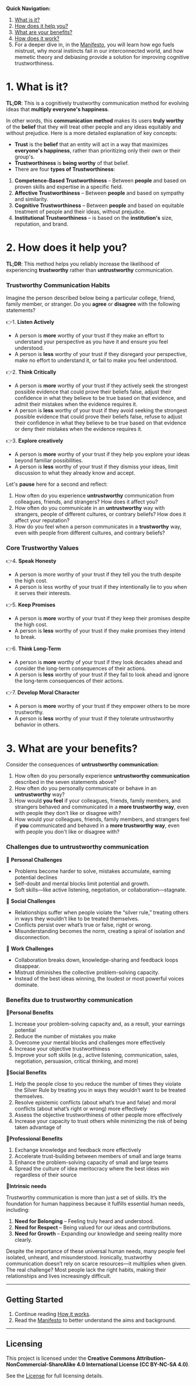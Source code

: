 **Quick Navigation:**

1. [What is it?](https://github.com/Inguro-OU/war-of-memes/blob/main/README.md#1-what-is-it)
2. [How does it help you?](https://github.com/Inguro-OU/war-of-memes/blob/main/README.md#2-how-does-it-help-you)
3. [What are your benefits?](https://github.com/Inguro-OU/war-of-memes/blob/main/README.md#3-what-are-your-benefits)
4. [How does it work?](https://github.com/Inguro-OU/war-of-memes/blob/main/How%20It%20Works.md)
5. For a deeper dive in, in the [Manifesto](https://github.com/Inguro-OU/war-of-memes/blob/main/MANIFESTO.md), you will learn how ego fuels mistrust, why moral instincts fail in our interconnected world, and how memetic theory and debiasing provide a solution for improving cognitive trustworthiness.

# 1. What is it?

**TL;DR**: This is a cognitively trustworthy communication method for evolving ideas that **multiply everyone's happiness**.

In other words, this **communication method** makes its users **truly worthy** of the **belief** that they will treat other people and any ideas equitably and without prejudice. Here is a more detailed explanation of key concepts:

- **Trust** is the **belief** that an entity will act in a way that maximizes **everyone's happiness**, rather than prioritizing only their own or their group's.
- **Trustworthiness** is **being worthy** of that belief.
- There are four **types of Trustworthiness**:
1. **Competence-Based Trustworthiness** – Between **people** and based on proven skills and expertise in a specific field.
2. **Affective Trustworthiness** – Between **people** and based on sympathy and similarity.
3. **Cognitive Trustworthiness** – Between **people** and based on equitable treatment of people and their ideas, without prejudice.
4. **Institutional Trustworthiness** – is based on the **institution's** size, reputation, and brand.

# 2. How does it help you?

**TL;DR**: This method helps you reliably increase the likelihood of experiencing **trustworthy** rather than **untrustworthy** communication.

### **Trustworthy Communication Habits**

Imagine the person described below being a particular college, friend, family member, or stranger. Do you **agree** or **disagree** with the following statements?

👉1. **Listen Actively**

- A person is **more** worthy of your trust if they make an effort to understand your perspective as you have it and ensure you feel understood.
- A person is **less** worthy of your trust if they disregard your perspective, make no effort to understand it, or fail to make you feel understood.

👉2. **Think Critically**

- A person is **more** worthy of your trust if they actively seek the strongest possible evidence that could prove their beliefs false, adjust their confidence in what they believe to be true based on that evidence, and admit their mistakes when the evidence requires it.
- A person is **less** worthy of your trust if they avoid seeking the strongest possible evidence that could prove their beliefs false, refuse to adjust their confidence in what they believe to be true based on that evidence or deny their mistakes when the evidence requires it.

👉3. **Explore creatively**

- A person is **more** worthy of your trust if they help you explore your ideas beyond familiar possibilities.
- A person is **less** worthy of your trust if they dismiss your ideas, limit discussion to what they already know and accept.

Let's **pause** here for a second and reflect:
1. How often do you experience **untrustworthy** communication from colleagues, friends, and strangers? How does it affect you?
2. How often do you communicate in an **untrustworthy** way with strangers, people of different cultures, or contrary beliefs? How does it affect your reputation? 
3. How do you feel when a person communicates in a **trustworthy** way, even with people from different cultures, and contrary beliefs?     

### **Core Trustworthy Values**

👉4. **Speak Honesty**

- A person is more worthy of your trust if they tell you the truth despite the high cost.
- A person is less worthy of your trust if they intentionally lie to you when it serves their interests.

👉5. **Keep Promises**

- A person is **more** worthy of your trust if they keep their promises despite the high cost.
- A person is **less** worthy of your trust if they make promises they intend to break.

👉6. **Think Long-Term**

- A person is **more** worthy of your trust if they look decades ahead and consider the long-term consequences of their actions.
- A person is **less** worthy of your trust if they fail to look ahead and ignore the long-term consequences of their actions.

👉7. **Develop Moral Character**

- A person is **more** worthy of your trust if they empower others to be more trustworthy.
- A person is **less** worthy of your trust if they tolerate untrustworthy behavior in others.

# 3. What are your benefits?

Consider the consequences of **untrustworthy communication**:

1. How often do you personally experience **untrustworthy communication** described in the seven statements above?
2. How often do you personally communicate or behave in an **untrustworthy** way?
3. How would **you feel** if your colleagues, friends, family members, and strangers behaved and communicated in a **more trustworthy way**, even with people they don't like or disagree with?
4. How would your colleagues, friends, family members, and strangers feel if **you** communicated and behaved in a **more trustworthy way**, even with people you don't like or disagree with?

### **Challenges due to untrustworthy communication**

🛑 **Personal Challenges**

- Problems become harder to solve, mistakes accumulate, earning potential declines
- Self-doubt and mental blocks limit potential and growth.
- Soft skills—like active listening, negotiation, or collaboration—stagnate.

🛑 **Social Challenges**

- Relationships suffer when people violate the “silver rule,” treating others in ways they wouldn’t like to be treated themselves.
- Conflicts persist over what’s true or false, right or wrong.
- Misunderstanding becomes the norm, creating a spiral of isolation and disconnection.

🛑 **Work Challenges**

- Collaboration breaks down, knowledge-sharing and feedback loops disappear.
- Mistrust diminishes the collective problem-solving capacity.
- Instead of the best ideas winning, the loudest or most powerful voices dominate.

### **Benefits due to trustworthy communication**

🔹**Personal Benefits**

1. Increase your problem-solving capacity and, as a result, your earnings potential
2. Reduce the number of mistakes you make
3. Overcome your mental blocks and challenges more effectively
4. Increase your objective trustworthiness
5. Improve your soft skills (e.g., active listening, communication, sales, negotiation, persuasion, critical thinking, and more)

🔹**Social Benefits**

1. Help the people close to you reduce the number of times they violate the Silver Rule by treating you in ways they wouldn’t want to be treated themselves.
2. Resolve epistemic conflicts (about what’s true and false) and moral conflicts (about what’s right or wrong) more effectively
3. Assess the objective trustworthiness of other people more effectively
4. Increase your capacity to trust others while minimizing the risk of being taken advantage of

🔹**Professional Benefits**

1. Exchange knowledge and feedback more effectively
2. Accelerate trust-building between members of small and large teams
3. Enhance the problem-solving capacity of small and large teams
4. Spread the culture of idea meritocracy where the best ideas win regardless of their source

🔹**Intrinsic needs**

Trustworthy communication is more than just a set of skills. It’s the foundation for human happiness because it fulfills essential human needs, including:

1. **Need for Belonging** – Feeling truly heard and understood.
2. **Need for Respect** – Being valued for our ideas and contributions.
3. **Need for Growth** – Expanding our knowledge and seeing reality more clearly.

Despite the importance of these universal human needs, many people feel isolated, unheard, and misunderstood. Ironically, trustworthy communication doesn’t rely on scarce resources—it multiplies when given. The real challenge? Most people lack the right habits, making their relationships and lives increasingly difficult.
  
---

## **Getting Started**

1. Continue reading [How it works](https://github.com/Inguro-OU/war-of-memes/blob/main/How%20It%20Works.md).
2. Read the [Manifesto](https://github.com/Inguro-OU/war-of-memes/blob/main/MANIFESTO.md) to better understand the aims and background. 

___

## Licensing

This project is licensed under the **Creative Commons Attribution-NonCommercial-ShareAlike 4.0 International License (CC BY-NC-SA 4.0)**.

See the [License](https://github.com/Inguro-OU/debiased-self/blob/main/LICENSE.md) for full licensing details.

